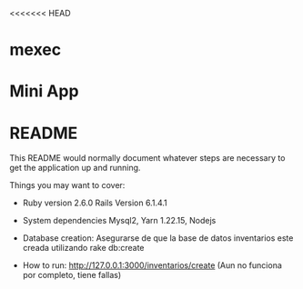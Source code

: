 <<<<<<< HEAD
# mexec
Mini App 
=======
# README

This README would normally document whatever steps are necessary to get the
application up and running.

Things you may want to cover:

* Ruby version 2.6.0 Rails Version 6.1.4.1

* System dependencies Mysql2, Yarn 1.22.15, Nodejs 

* Database creation: Asegurarse de que la base de datos inventarios este creada utilizando rake db:create

* How to run: http://127.0.0.1:3000/inventarios/create
(Aun no funciona por completo, tiene fallas) 



